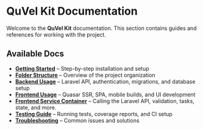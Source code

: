 # QuVel Kit Documentation  

Welcome to the **QuVel Kit** documentation. This section contains guides and references for working with the project.

## Available Docs  

- **[Getting Started](./getting-started.md)** – Step-by-step installation and setup
- **[Folder Structure](./folder-structure.md)** – Overview of the project organization
- **[Backend Usage](./backend-usage.md)** – Laravel API, authentication, migrations, and database setup
- **[Frontend Usage](./frontend-usage.md)** – Quasar SSR, SPA, mobile builds, and UI development
- **[Frontend Service Container](./frontend-service-container.md)** – Calling the Laravel API, validation, tasks, state, and more.
- **[Testing Guide](./testing.md)** – Running tests, coverage reports, and CI setup
- **[Troubleshooting](./troubleshooting.md)** – Common issues and solutions
